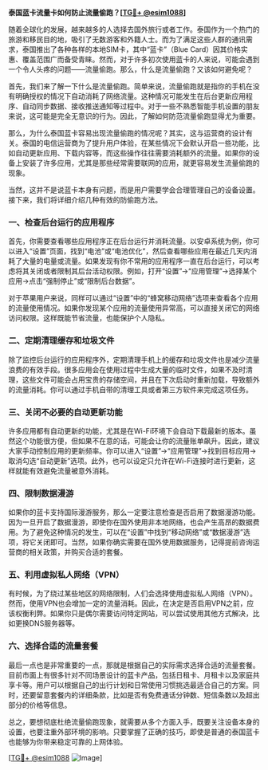 **泰国蓝卡流量卡如何防止流量偷跑？[[TG💪+ @esim1088](https://t.me/s/esim1088)]**

随着全球化的发展，越来越多的人选择去国外旅行或者工作。泰国作为一个热门的旅游和移民目的地，吸引了无数游客和外籍人士。而为了满足这些人群的通讯需求，泰国推出了各种各样的本地SIM卡，其中“蓝卡”（Blue Card）因其价格实惠、覆盖范围广而备受青睐。然而，对于许多初次使用蓝卡的人来说，可能会遇到一个令人头疼的问题——流量偷跑。那么，什么是流量偷跑？又该如何避免呢？

首先，我们来了解一下什么是流量偷跑。简单来说，流量偷跑就是指你的手机在没有明确授权的情况下自动消耗了网络流量。这种情况可能发生在后台更新应用程序、自动同步数据、接收推送通知等过程中。对于一些不熟悉智能手机设置的朋友来说，这可能是完全无意识的行为。因此，了解如何防范流量偷跑显得尤为重要。

那么，为什么泰国蓝卡容易出现流量偷跑的情况呢？其实，这与运营商的设计有关。泰国的电信运营商为了提升用户体验，在某些情况下会默认开启一些功能，比如自动更新应用、下载内容等，而这些操作往往需要消耗额外的流量。如果你的设备上安装了许多应用，尤其是那些经常需要联网的应用，就更容易发生流量偷跑的现象。

当然，这并不是说蓝卡本身有问题，而是用户需要学会合理管理自己的设备设置。接下来，我们将详细介绍几种有效的防偷跑方法。

### 一、检查后台运行的应用程序

首先，你需要查看哪些应用程序正在后台运行并消耗流量。以安卓系统为例，你可以进入“设置”页面，找到“电池”或“电池优化”，然后查看哪些应用在最近几天内消耗了大量的电量或流量。如果发现有你不常用的应用程序一直在后台运行，可以考虑将其关闭或者限制其后台活动权限。例如，打开“设置”→“应用管理”→选择某个应用→点击“强制停止”或“限制后台数据”。

对于苹果用户来说，同样可以通过“设置”中的“蜂窝移动网络”选项来查看各个应用的流量使用情况。如果你发现某个应用的流量使用异常高，可以直接关闭它的网络访问权限。这样既能节省流量，也能保护个人隐私。

### 二、定期清理缓存和垃圾文件

除了监控后台运行的应用程序外，定期清理手机上的缓存和垃圾文件也是减少流量浪费的有效手段。很多应用会在使用过程中生成大量的临时文件，如果不及时清理，这些文件可能会占用宝贵的存储空间，并且在下次启动时重新加载，导致额外的流量消耗。你可以通过手机自带的清理工具或者第三方软件来完成这项任务。

### 三、关闭不必要的自动更新功能

许多应用都有自动更新的功能，尤其是在Wi-Fi环境下会自动下载最新的版本。虽然这个功能很方便，但如果不在意的话，可能会让你的流量账单飙升。因此，建议大家手动控制应用的更新频率。你可以进入“设置”→“应用管理”→找到目标应用→取消勾选“自动更新”选项。此外，也可以设定只允许在Wi-Fi连接时进行更新，这样就能有效避免流量被意外消耗。

### 四、限制数据漫游

如果你的蓝卡支持国际漫游服务，那么一定要注意检查是否启用了数据漫游功能。因为一旦开启了数据漫游，即使你在国外使用非本地网络，也会产生高昂的数据费用。为了避免这种情况的发生，可以在“设置”中找到“移动网络”或“数据漫游”选项，将它关闭即可。当然，如果你确实需要在国外使用数据服务，记得提前咨询运营商的相关政策，并购买合适的套餐。

### 五、利用虚拟私人网络（VPN）

有时候，为了绕过某些地区的网络限制，人们会选择使用虚拟私人网络（VPN）。然而，使用VPN也会增加一定的流量消耗。因此，在决定是否启用VPN之前，应该权衡利弊。如果你只是偶尔需要访问特定网站，可以尝试使用其他方式解决，比如更换DNS服务器等。

### 六、选择合适的流量套餐

最后一点也是非常重要的一点，那就是根据自己的实际需求选择合适的流量套餐。目前市面上有很多针对不同场景设计的蓝卡产品，包括日租卡、月租卡以及家庭共享卡等。用户可以根据自己的出行计划和日常使用习惯挑选最适合自己的方案。同时，还要留意套餐内的详细条款，比如是否有免费通话分钟数、短信条数以及超出部分的价格等信息。

总之，要想彻底杜绝流量偷跑现象，就需要从多个方面入手，既要关注设备本身的设置，也要注重外部环境的影响。只要掌握了正确的技巧，即使是普通的泰国蓝卡也能够为你带来稳定可靠的上网体验。

[[TG💪+ @esim1088](https://t.me/s/esim1088) ![Image](https://i.postimg.cc/4NQfJmqS/Snipaste-2025-05-13-00-14-12.png)]